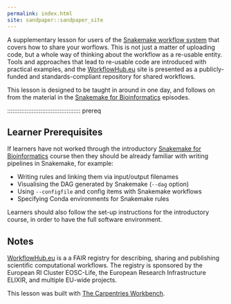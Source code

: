 ```yaml
---
permalink: index.html
site: sandpaper::sandpaper_site
---
```


A supplementary lesson for users of the [Snakemake workflow system](https://snakemake.github.io/)
that covers how to share your worflows. This is not just a matter of uploading code, but a whole
way of thinking about the workflow as a re-usable entity. Tools and approaches that lead to
re-usable code are introduced with practical examples, and the [WorkflowHub.eu][wfh] site
is presented as a publicly-funded and standards-compliant repository for shared workflows.

This lesson is designed to be taught in around in one day, and follows on from the material in
the [Snakemake for Bioinformatics][sforb] episodes.

<!-- this is an html comment -->

[comment]: # (This is a markdown comment and will not be rendered into the HTML at all)

::::::::::::::::::::::::::::::::::::::::::  prereq

## Learner Prerequisites

If learners have not worked through the introductory [Snakemake for Bioinformatics][sforb]
course then they should be already familiar with writing pipelines in Snakemake, for example:

- Writing rules and linking them via input/output filenames
- Visualising the DAG generated by Snakemake (`--dag` option)
- Using `--configfile` and config items with Snakemake workflows
- Specifying Conda environments for Snakemake rules

Learners should also follow the set-up instructions for the introductory course, in order to have
the full software environment.

## Notes

[WorkflowHub.eu][wfh] is a a FAIR registry for describing, sharing and publishing scientific
computational workflows. The registry is sponsored by the European RI Cluster EOSC-Life, the
European Research Infrastructure ELIXIR, and multiple EU-wide projects.

This lesson was built with [The Carpentries Workbench][workbench].

[workbench]: https://carpentries.github.io/sandpaper-docs
[sforb]: https://carpentries-incubator.github.io/snakemake-novice-bioinformatics/
[wfh]: https://workflowhub.eu
